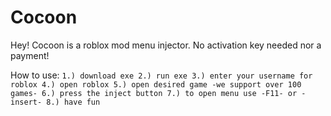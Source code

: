 # Cocoon
Hey! Cocoon is a roblox mod menu injector. No activation key needed nor a payment!

How to use: ```1.) download exe
2.) run exe
3.) enter your username for roblox
4.) open roblox
5.) open desired game -we support over 100 games-
6.) press the inject button
7.) to open menu use -F11- or -insert-
8.) have fun```
